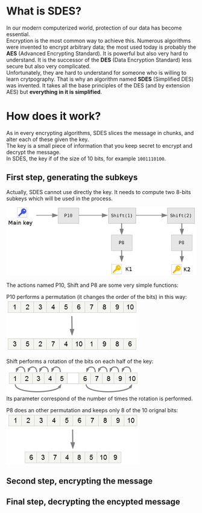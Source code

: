 # What is SDES?
In our modern computerized world, protection of our data has become essential.  
Encryption is the most common way to achieve this. Numerous algorithms were invented to encrypt arbitrary data; the most used today is probably the **AES** (Advanced Encrypting Standard). It is powerful but also very hard to understand. It is the successor of the **DES** (Data Encryption Standard) less secure but also very complicated.  
Unfortunately, they are hard to understand for someone who is willing to learn crytpography. That is why an algorithm named **SDES** (Simplified DES) was invented. It takes all the base principles of the DES (and by extension AES) but **everything in it is simplified**.  

# How does it work?
As in every encrypting algorithms, SDES slices the message in chunks, and alter each of these given the key.  
The key is a small piece of information that you keep secret to encrypt and decrypt the message.  
In SDES, the key if of the size of 10 bits, for example `1001110100`.

## First step, generating the subkeys
Actually, SDES cannot use directly the key. It needs to compute two 8-bits subkeys which will be used in the process.

![Subkeys generation](images/subkeys_generation_detailed.png)

The actions named P10, Shift and P8 are some very simple functions:

P10 performs a permutation (it changes the order of the bits) in this way:  
![P10](images/P10.png)

Shift performs a rotation of the bits on each half of the key:  
![Shift](images/Shift.png)  
Its parameter correspond of the number of times the rotation is performed.

P8 does an other permutation and keeps only 8 of the 10 orignal bits:  
![P8](images/P8.png)

## Second step, encrypting the message


## Final step, decrypting the encypted message



